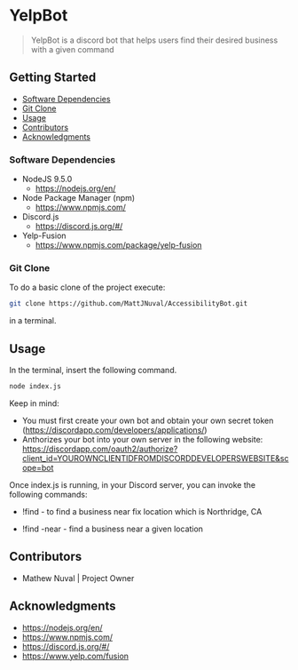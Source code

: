 # YelpBot
> YelpBot is a discord bot that helps users find their desired business with a given command 

## Getting Started

* [Software Dependencies](#Software-Dependencies)
* [Git Clone](#Git-Clone)
* [Usage](#Usage)
* [Contributors](#Contributors)
* [Acknowledgments](#Acknowledgments)

### Software Dependencies

* NodeJS 9.5.0
  * https://nodejs.org/en/
* Node Package Manager (npm)
  * https://www.npmjs.com/
* Discord.js
  * https://discord.js.org/#/
* Yelp-Fusion
  * https://www.npmjs.com/package/yelp-fusion

  
### Git Clone
To do a basic clone of the project execute:
```bash
git clone https://github.com/MattJNuval/AccessibilityBot.git
```
in a terminal.

## Usage
In the terminal, insert the following command. 
```bash
node index.js
```
Keep in mind: 
 * You must first create your own bot and obtain your own secret token (https://discordapp.com/developers/applications/)
 * Anthorizes your bot into your own server in the following website: https://discordapp.com/oauth2/authorize?client_id=YOUROWNCLIENTIDFROMDISCORDDEVELOPERSWEBSITE&scope=bot

Once index.js is running, in your Discord server, you can invoke the following commands: 

* !find <Term> - to find a business near fix location which is Northridge, CA

* !find <Term> -near <Location>  - find a business near a given location 

## Contributors
* Mathew Nuval | Project Owner

## Acknowledgments
* https://nodejs.org/en/
* https://www.npmjs.com/
* https://discord.js.org/#/
* https://www.yelp.com/fusion


